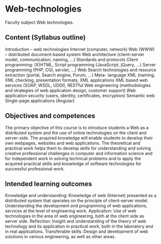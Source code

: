 # Web-technologies
Faculty subject Web technologies.
## Content (Syllabus outline)
Introduction – web technologies
Internet (computer, network)
Web (WWW) – distributed document-based system
Web architecture (client-server model, communication,
naming, ...)
Standards and protocols
Client programming: (X)HTML, Script programming
(JavaScript, jQuery, ...)
Server programming (PHP, CGI, servlet, ...)
Web Search technologies and resource extraction
(portal, Search engine, Forum, ...)
Meta- language XML (naming, XML checking,
presentation formats, XML applications
XML based web services (SOAP, WSDL, UDDI), RESTful
Web engineering (methodologies and strategies of web
application design, customer support)
Web application security (users, identity, certificates,
encryption)
Semantic web
Single-page applications (Angular)
## Objectives and competences
The primary objective of this course is to introduce
students a Web as a distributed system and the use of
online technologies on the client and server-side. The
acquired knowledge will enable students to develop
their own webpages, websites and web applications.
The theoretical and practical work helps them to
develop skills for understanding and solving creative
professional challenges in computer and information
science and for independent work in solving technical
problems and to apply the acquired practical skills and
knowledge of software technologies for successful
professional work.
## Intended learning outcomes
Knowledge and understanding:
Knowledge of web (Internet) presented as a distributed
system that operates on the principle of client-server
model.
Understanding the development and programming of
web applications, services at the level of engineering
work.
Application:
Use of web technologies in the area of web engineering,
both at the client side as server side.
Reflection:
Insight and understanding of the theory of web
technology and its application in practical work, both in
the laboratory and in real applications.
Transferable skills:
Design and development of web solutions in various
engineering, as well as other areas.
